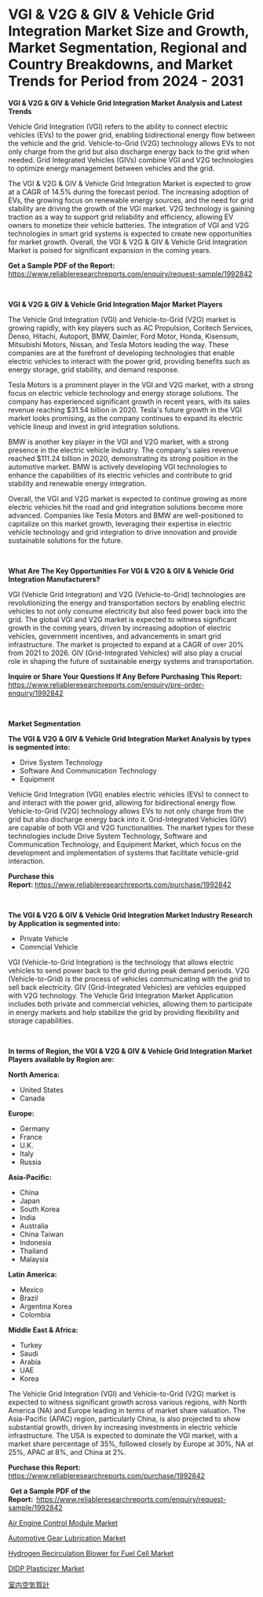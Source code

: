 <p><h1>VGI & V2G & GIV & Vehicle Grid Integration Market Size and Growth, Market Segmentation, Regional and Country Breakdowns, and Market Trends for Period from 2024 -  2031</h1></p><p><strong>VGI & V2G & GIV & Vehicle Grid Integration Market Analysis and Latest Trends</strong></p>
<p><p>Vehicle Grid Integration (VGI) refers to the ability to connect electric vehicles (EVs) to the power grid, enabling bidirectional energy flow between the vehicle and the grid. Vehicle-to-Grid (V2G) technology allows EVs to not only charge from the grid but also discharge energy back to the grid when needed. Grid Integrated Vehicles (GIVs) combine VGI and V2G technologies to optimize energy management between vehicles and the grid.</p><p>The VGI & V2G & GIV & Vehicle Grid Integration Market is expected to grow at a CAGR of 14.5% during the forecast period. The increasing adoption of EVs, the growing focus on renewable energy sources, and the need for grid stability are driving the growth of the VGI market. V2G technology is gaining traction as a way to support grid reliability and efficiency, allowing EV owners to monetize their vehicle batteries. The integration of VGI and V2G technologies in smart grid systems is expected to create new opportunities for market growth. Overall, the VGI & V2G & GIV & Vehicle Grid Integration Market is poised for significant expansion in the coming years.</p></p>
<p><strong>Get a Sample PDF of the Report:&nbsp;</strong> <a href="https://www.reliableresearchreports.com/enquiry/request-sample/1992842">https://www.reliableresearchreports.com/enquiry/request-sample/1992842</a></p>
<p>&nbsp;</p>
<p><strong>VGI & V2G & GIV & Vehicle Grid Integration Major Market Players</strong></p>
<p><p>The Vehicle Grid Integration (VGI) and Vehicle-to-Grid (V2G) market is growing rapidly, with key players such as AC Propulsion, Coritech Services, Denso, Hitachi, Autoport, BMW, Daimler, Ford Motor, Honda, Kisensum, Mitsubishi Motors, Nissan, and Tesla Motors leading the way. These companies are at the forefront of developing technologies that enable electric vehicles to interact with the power grid, providing benefits such as energy storage, grid stability, and demand response.</p><p>Tesla Motors is a prominent player in the VGI and V2G market, with a strong focus on electric vehicle technology and energy storage solutions. The company has experienced significant growth in recent years, with its sales revenue reaching $31.54 billion in 2020. Tesla's future growth in the VGI market looks promising, as the company continues to expand its electric vehicle lineup and invest in grid integration solutions.</p><p>BMW is another key player in the VGI and V2G market, with a strong presence in the electric vehicle industry. The company's sales revenue reached $111.24 billion in 2020, demonstrating its strong position in the automotive market. BMW is actively developing VGI technologies to enhance the capabilities of its electric vehicles and contribute to grid stability and renewable energy integration.</p><p>Overall, the VGI and V2G market is expected to continue growing as more electric vehicles hit the road and grid integration solutions become more advanced. Companies like Tesla Motors and BMW are well-positioned to capitalize on this market growth, leveraging their expertise in electric vehicle technology and grid integration to drive innovation and provide sustainable solutions for the future.</p></p>
<p>&nbsp;</p>
<p><strong>What Are The Key Opportunities For VGI & V2G & GIV & Vehicle Grid Integration Manufacturers?</strong></p>
<p><p>VGI (Vehicle Grid Integration) and V2G (Vehicle-to-Grid) technologies are revolutionizing the energy and transportation sectors by enabling electric vehicles to not only consume electricity but also feed power back into the grid. The global VGI and V2G market is expected to witness significant growth in the coming years, driven by increasing adoption of electric vehicles, government incentives, and advancements in smart grid infrastructure. The market is projected to expand at a CAGR of over 20% from 2021 to 2026. GIV (Grid-Integrated Vehicles) will also play a crucial role in shaping the future of sustainable energy systems and transportation.</p></p>
<p><strong>Inquire or Share Your Questions If Any Before Purchasing This Report:</strong> <a href="https://www.reliableresearchreports.com/enquiry/pre-order-enquiry/1992842">https://www.reliableresearchreports.com/enquiry/pre-order-enquiry/1992842</a></p>
<p>&nbsp;</p>
<p><strong>Market Segmentation</strong></p>
<p><strong>The VGI & V2G & GIV & Vehicle Grid Integration Market Analysis by types is segmented into:</strong></p>
<p><ul><li>Drive System Technology</li><li>Software And Communication Technology</li><li>Equipment</li></ul></p>
<p><p>Vehicle Grid Integration (VGI) enables electric vehicles (EVs) to connect to and interact with the power grid, allowing for bidirectional energy flow. Vehicle-to-Grid (V2G) technology allows EVs to not only charge from the grid but also discharge energy back into it. Grid-Integrated Vehicles (GIV) are capable of both VGI and V2G functionalities. The market types for these technologies include Drive System Technology, Software and Communication Technology, and Equipment Market, which focus on the development and implementation of systems that facilitate vehicle-grid interaction.</p></p>
<p><strong>Purchase this Report:&nbsp;</strong><a href="https://www.reliableresearchreports.com/purchase/1992842">https://www.reliableresearchreports.com/purchase/1992842</a></p>
<p>&nbsp;</p>
<p><strong>The VGI & V2G & GIV & Vehicle Grid Integration Market Industry Research by Application is segmented into:</strong></p>
<p><ul><li>Private Vehicle</li><li>Commcial Vehicle</li></ul></p>
<p><p>VGI (Vehicle-to-Grid Integration) is the technology that allows electric vehicles to send power back to the grid during peak demand periods. V2G (Vehicle-to-Grid) is the process of vehicles communicating with the grid to sell back electricity. GIV (Grid-Integrated Vehicles) are vehicles equipped with V2G technology. The Vehicle Grid Integration Market Application includes both private and commercial vehicles, allowing them to participate in energy markets and help stabilize the grid by providing flexibility and storage capabilities.</p></p>
<p>&nbsp;</p>
<p><strong>In terms of Region, the VGI & V2G & GIV & Vehicle Grid Integration Market Players available by Region are:</strong></p>
<p>
    <p> <strong> North America: </strong>
        <ul>
            <li>United States</li>
            <li>Canada</li>
        </ul>
        </p> 
    <p> <strong> Europe: </strong>
        <ul>
            <li>Germany</li>
            <li>France</li>
            <li>U.K.</li>
            <li>Italy</li>
            <li>Russia</li>
        </ul>
        </p> 
    <p> <strong> Asia-Pacific: </strong>
        <ul>
            <li>China</li>
            <li>Japan</li>
            <li>South Korea</li>
            <li>India</li>
            <li>Australia</li>
            <li>China Taiwan</li>
            <li>Indonesia</li>
            <li>Thailand</li>
            <li>Malaysia</li>
        </ul>
        </p> 
    <p> <strong> Latin America: </strong>
        <ul>
            <li>Mexico</li>
            <li>Brazil</li>
            <li>Argentina Korea</li>
            <li>Colombia</li>
        </ul>
        </p> 
    <p> <strong> Middle East & Africa: </strong>
        <ul>
            <li>Turkey</li>
            <li>Saudi</li>
            <li>Arabia</li>
            <li>UAE</li>
            <li>Korea</li>
        </ul>
    </p>
    </p>
<p><p>The Vehicle Grid Integration (VGI) and Vehicle-to-Grid (V2G) market is expected to witness significant growth across various regions, with North America (NA) and Europe leading in terms of market share valuation. The Asia-Pacific (APAC) region, particularly China, is also projected to show substantial growth, driven by increasing investments in electric vehicle infrastructure. The USA is expected to dominate the VGI market, with a market share percentage of 35%, followed closely by Europe at 30%, NA at 25%, APAC at 8%, and China at 2%.</p></p>
<p><strong>Purchase this Report: </strong><a href="https://www.reliableresearchreports.com/purchase/1992842">https://www.reliableresearchreports.com/purchase/1992842</a></p>
<p>&nbsp;<strong>Get a Sample PDF of the Report:&nbsp;&nbsp;</strong><a href="https://www.reliableresearchreports.com/enquiry/request-sample/1992842">https://www.reliableresearchreports.com/enquiry/request-sample/1992842</a></p>
<p><strong></strong></p>
<p><p><a href="https://github.com/Chiragrp22/Market-Research-Report-List-3/blob/main/air-engine-control-module-market.md">Air Engine Control Module Market</a></p><p><a href="https://summer-dogwood-3e9.notion.site/Automotive-Gear-Lubrication-Market-Size-2024-2031-Global-Industrial-Analysis-Key-Geographical-Reg-2dac1ea56fb447a795da525cd7f1b6a0">Automotive Gear Lubrication Market</a></p><p><a href="https://view.publitas.com/reportprime-1/hydrogen-recirculation-blower-for-fuel-cell-market-analysis-examines-its-scope-on-growth-opportunities-and-forecasted-trends-spanning-from-2023-to-2030/">Hydrogen Recirculation Blower for Fuel Cell Market</a></p><p><a href="https://forested-sushi-9b0.notion.site/DIDP-Plasticizer-Market-Size-Focuses-on-Market-Dynamics-In-Depth-Analysis-and-Future-Projections-of-c5f66a74534e41929c39bb66d21de343">DIDP Plasticizer Market</a></p><p><a href="https://github.com/hwbcz413288296/Market-Research-Report-List-1/blob/main/6722173189234.md">室内空気質計</a></p></p>